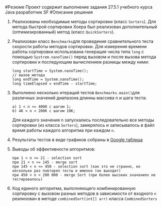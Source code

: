 #Резюме
Проект содержит выполнение задания 27.5.1 учебного курса Java разработчик SF
#Описание решения
1. Реализованы необходимые методы сортировки (класс `Sorters`). Для метода быстрой сортировки Хоера был 
   реализован дополнительный (оптимизированный) метод (класс `QuickSorters`).
   
2. Реализован класс `Benchmarks`для проведения сравнительного теста скорости работы методов сортировки. Для измерения
   времени работы сортировки использована генерация числа типа `long` с помощью `Systrem.nanoTime()` перед вызовом и 
   после вызова метода сортировки и последующим вычислением разницы между ними:
   ```
   long startTime = System.nanoTime();
   // вызов метода
   long endTime = System.nanoTime();
   long timeElapsed = endTime - startTime;
   ```
3. Выполнено несколько итераций тестов `Benchmarks.main()`для различных значений диапазона длинны массива n и шага 
   теста:
   ```
   a) 1 < n <= 4000 c шагом 1;
   б) 4K < n < 200К с шагом 10К;
   ```
   Для каждого значения n запускались последовательно все методы сортировки (из класса `Sorters`), замерялось и 
   записывалось в файл время работы каждого алгоритма при каждом `n`.
   
4. Результаты тестов в виде графиков собраны в [Google таблица](https://docs.google.com/spreadsheets/d/e/2PACX-1vTbTGCUdgaQP1U_A92-RL29sZGVRY-yySS8qIyKMJvlQp84WY6__dK5CaOO50EsK9MszuzQyKVdFgSl/pubhtml?gid=613902995&single=true "Графики")
   
5. Выводы об эффективности алгоритмов:
   ```
   при 1 < n <= 21 - selection sort
   при 21 < n <= 145 - merge sort
   при 145 < n <= 450 - selection sort (как это не странно, но несколько раз повторял тесты и именно так выходит)
   при 450 < n < 200 000 - merge Sort (при более высоких значениях не тестировалось)
   ```
6. Код единого алгоритма, выполняющего комбинированную сортировку с вызовом разных методов в зависимости от 
   входного `n` реализован в методе `combinedSort(int[] arr)` класса `CombinedSorters`
   
